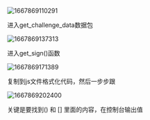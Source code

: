 ![1667869110291](C:\Users\konata\AppData\Roaming\Typora\typora-user-images\1667869110291.png)

进入get_challenge_data数据包

![1667869137313](C:\Users\konata\AppData\Roaming\Typora\typora-user-images\1667869137313.png)

进入get_sign()函数

![1667869171389](C:\Users\konata\AppData\Roaming\Typora\typora-user-images\1667869171389.png)

复制到js文件格式化代码，然后一步步跟

![1667869202400](C:\Users\konata\AppData\Roaming\Typora\typora-user-images\1667869202400.png)

关键是要找到()  和 [] 里面的内容，在控制台输出值

